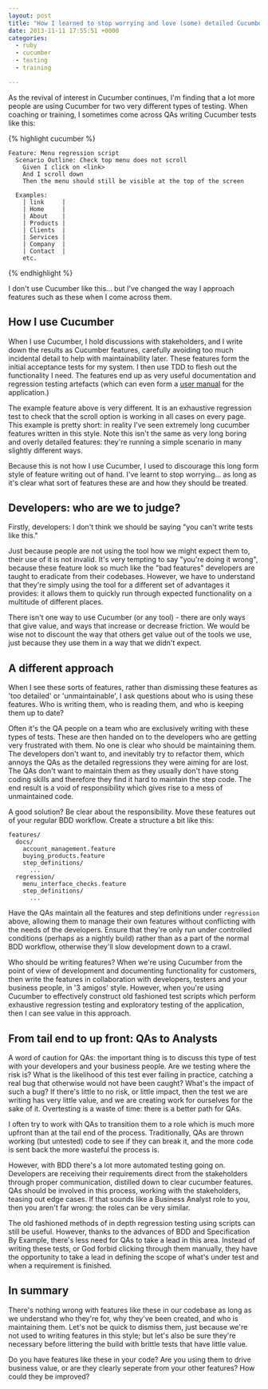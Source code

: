 ```yaml
---
layout: post
title: "How I learned to stop worrying and love (some) detailed Cucumber features"
date: 2013-11-11 17:55:51 +0000
categories:
  - ruby
  - cucumber
  - testing
  - training

---
```


As the revival of interest in Cucumber continues, I'm finding that a lot more people are using Cucumber for two very different types of testing. When coaching or training, I sometimes come across QAs writing Cucumber tests like this:

{% highlight cucumber %}

    Feature: Menu regression script
      Scenario Outline: Check top menu does not scroll
        Given I click on <link>
        And I scroll down
        Then the menu should still be visible at the top of the screen

      Examples:
        | link     |
        | Home     |
        | About    |
        | Products |
        | Clients  |
        | Services |
        | Company  |
        | Contact  |
        etc.

{% endhighlight %}

I don't use Cucumber like this... but I've changed the way I approach features such as these when I come across them.

## How I use Cucumber

When I use Cucumber, I hold discussions with stakeholders, and I write down the results as Cucumber features, carefully avoiding too much incidental detail to help with maintainability later. These features form the initial acceptance tests for my system. I then use TDD to flesh out the functionality I need. The features end up as very useful documentation and regression testing artefacts (which can even form a [user manual](http://chrismdp.com/2013/06/rack-usermanual/) for the application.)

The example feature above is very different. It is an exhaustive regression test to check that the scroll option is working in all cases on every page. This example is pretty short: in reality I've seen extremely long cucumber features written in this style. Note this isn't the same as very long boring and overly detailed features: they're running a simple scenario in many slightly different ways.

Because this is not how I use Cucumber, I used to discourage this long form style of feature writing out of hand. I've learnt to stop worrying... as long as it's clear what sort of features these are and how they should be treated.

## Developers: who are we to judge?

Firstly, developers: I don't think we should be saying "you can't write tests like this."

Just because people are not using the tool how we might expect them to, their use of it is not invalid. It's very tempting to say "you're doing it wrong", because these feature look so much like the "bad features" developers are taught to eradicate from their codebases. However, we have to understand that they're simply using the tool for a different set of advantages it provides: it allows them to quickly run through expected functionality on a multitude of different places.

There isn't one way to use Cucumber (or any tool) - there are only ways that give value, and ways that increase or decrease friction. We would be wise not to discount the way that others get value out of the tools we use, just because they use them in a way that we didn't expect.


## A different approach

When I see these sorts of features, rather than dismissing these features as 'too detailed' or 'unmaintainable', I ask questions about who is using these features. Who is writing them, who is reading them, and who is keeping them up to date?

Often it's the QA people on a team who are exclusively writing with these types of tests. These are then handed on to the developers who are getting very frustrated with them. No one is clear who should be maintaining them. The developers don't want to, and inevitably try to refactor them, which annoys the QAs as the detailed regressions they were aiming for are lost. The QAs don't want to maintain them as they usually don't have stong coding skills and therefore they find it hard to maintain the step code. The end result is a void of responsibility which gives rise to a mess of unmaintained code.

A good solution? Be clear about the responsibility. Move these features out of your regular BDD workflow. Create a structure a bit like this:

    features/
      docs/
        account_management.feature
        buying_products.feature
        step_definitions/
          ...
      regression/
        menu_interface_checks.feature
        step_definitions/
          ...

Have the QAs maintain all the features and step definitions under `regression` above, allowing them to manage their own features without conflicting with the needs of the developers. Ensure that they're only run under controlled conditions (perhaps as a nightly build) rather than as a part of the normal BDD workflow, otherwise they'll slow development down to a crawl.

Who should be writing features? When we're using Cucumber from the point of view of development and documenting functionality for customers, then write the features in collaboration with developers, testers and your business people, in '3 amigos' style. However, when you're using Cucumber to effectively construct old fashioned test scripts which perform exhaustive regression testing and exploratory testing of the application, then I can see value in this approach.

## From tail end to up front: QAs to Analysts

A word of caution for QAs: the important thing is to discuss this type of test with your developers and your business people. Are we testing where the risk is? What is the likelihood of this test ever failing in practice, catching a real bug that otherwise would not have been caught? What's the impact of such a bug? If there's little to no risk, or little impact, then the test we are writing has very little value, and we are creating work for ourselves for the sake of it. Overtesting is a waste of time: there is a better path for QAs.

I often try to work with QAs to transition them to a role which is much more upfront than at the tail end of the process. Traditionally, QAs are thrown working (but untested) code to see if they can break it, and the more code is sent back the more wasteful the process is.

However, with BDD there's a lot more automated testing going on. Developers are receiving their requirements direct from the stakeholders through proper communication, distilled down to clear cucumber features. QAs should be involved in this process, working with the stakeholders, teasing out edge cases. If that sounds like a Business Analyst role to you, then you aren't far wrong: the roles can be very similar.

The old fashioned methods of in depth regression testing using scripts can still be useful. However, thanks to the advances of BDD and Specification By Example, there's less need for QAs to take a lead in this area. Instead of writing these tests, or God forbid clicking through them manually, they have the opportunity to take a lead in defining the scope of what's under test and when a requirement is finished.

## In summary

There's nothing wrong with features like these in our codebase as long as we understand who they're for, why they've been created, and who is maintaining them. Let's not be quick to dismiss them, just because we're not used to writing features in this style; but let's also be sure they're necessary before littering the build with brittle tests that have little value.

Do you have features like these in your code? Are you using them to drive business value, or are they clearly seperate from your other features? How could they be improved?


